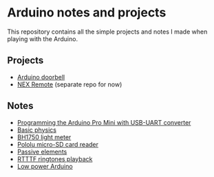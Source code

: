 # Arduino notes and projects

This repository contains all the simple projects and notes I made when playing
with the Arduino.

## Projects

- [Arduino doorbell](src/doorbell)
- [NEX Remote](https://github.com/kamituel/nex-remote) (separate repo for now)

## Notes

- [Programming the Arduino Pro Mini with USB-UART converter](doc/programming-arduino-pro-mini.md)
- [Basic physics](doc/physics/basic.md)
- [BH1750 light meter](doc/light-meter-BH1750/light-meter-bh1750.md)
- [Pololu micro-SD card reader](doc/sd-slot-pololu/pololu-sd.md)
- [Passive elements](doc/passive/passive.md)
- [RTTTF ringtones playback](doc/rtttf/rtttf.md)
- [Low power Arduino](doc/low_power/low-power.md)
